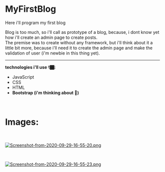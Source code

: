 # MyFirstBlog
Here i'll program my first blog

Blog is too much, so i'll call as prototype of a blog, because, i dont know yet how i'll create an admin page to create posts.
<br>
The premise was to create without any framework, but i'll think about it a little bit more, because i'll need it to create the admin page and make the validation of user (i'm newbie in this thing yet).

****
**technologies i'll use 👇🏾:**

* JavaScript
* CSS
* HTML
* **Bootstrap (i'm thinking about 🤔)**

<br>
    <h1>Images:</h1>
<br>

[![Screenshot-from-2020-09-29-16-55-20.png](https://i.postimg.cc/RVq9KxJX/Screenshot-from-2020-09-29-16-55-20.png)](https://postimg.cc/RNrjx8RH)

<br>

[![Screenshot-from-2020-09-29-16-55-23.png](https://i.postimg.cc/cHsGJpN7/Screenshot-from-2020-09-29-16-55-23.png)](https://postimg.cc/zLPctPv3)

